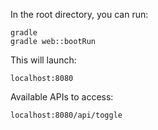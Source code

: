 In the root directory, you can run: 
```
gradle
gradle web::bootRun
```

This will launch:
```
localhost:8080
```

Available APIs to access:
```
localhost:8080/api/toggle
```

